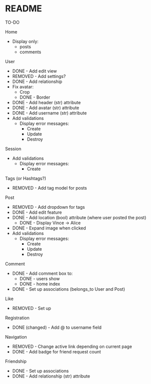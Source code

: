 # README

TO-DO

Home
  * Display only:
    - posts
    - comments

User
  * DONE - Add edit view
  * REMOVED - Add settings?
  * DONE - Add relationship
  * Fix avatar:
    - Crop
    - DONE - Border
  * DONE - Add header (str) attribute
  * DONE - Add avatar (str) attribute
  * DONE - Add username (str) attribute
  * Add validations
    - Display error messages:
      - Create
      - Update
      - Destroy

Session
  * Add validations
    - Display error messages:
      - Create

Tags (or Hashtags?)
  * REMOVED - Add tag model for posts

Post
  * REMOVED - Add dropdown for tags
  * DONE - Add edit feature
  * DONE - Add location (bool) attribute (where user posted the post)
    - DONE - Display Vince -> Alice
  * DONE - Expand image when clicked
  * Add validations
    - Display error messages:
      - Create
      - Update
      - Destroy

Comment
  * DONE - Add comment box to:
    - DONE - users show
    - DONE - home index
  * DONE - Set up associations (belongs_to User and Post)

Like
  * REMOVED - Set up

Registration
  * DONE (changed) - Add @ to username field

Navigation
  * REMOVED - Change active link depending on current page
  * DONE - Add badge for friend request count

Friendship
  * DONE - Set up associations
  * DONE - Add relationship (str) attribute

